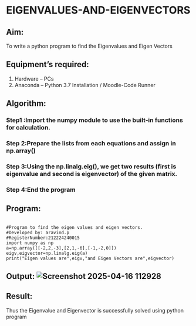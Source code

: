# EIGENVALUES-AND-EIGENVECTORS
## Aim:
To write a python program to find the Eigenvalues and Eigen Vectors
## Equipment’s required:
1. 	Hardware – PCs
2. 	Anaconda – Python 3.7 Installation / Moodle-Code Runner
## Algorithm:

### Step1 :Import the numpy module to use the built-in functions for calculation.

### Step 2:Prepare the lists from each equations and assign in np.array()

### Step 3:Using the np.linalg.eig(), we get two results (first is eigenvalue and second is eigenvector) of the given matrix.

### Step 4:End the program

## Program:
```

#Program to find the eigen values and eigen vectors.
#Developed by: aravind.p
#RegisterNumber:212224240015
import numpy as np
a=np.array([[-2,2,-3],[2,1,-6],[-1,-2,0]])
eigv,eigvector=np.linalg.eig(a)
print("Eigen values are",eigv,"and Eigen Vectors are",eigvector)
```

## Output: ![Screenshot 2025-04-16 112928](https://github.com/user-attachments/assets/fadd27b0-623e-4aac-80cf-9be8928149f8)


## Result:
Thus the Eigenvalue and Eigenvector is successfully solved using python program
